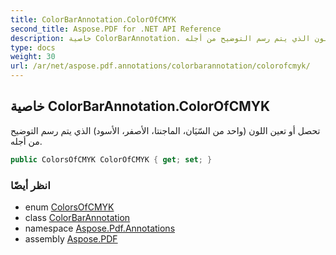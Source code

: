 ```yaml
---
title: ColorBarAnnotation.ColorOfCMYK
second_title: Aspose.PDF for .NET API Reference
description: خاصية ColorBarAnnotation. تحصل أو تعين اللون الذي يتم رسم التوضيح من أجله
type: docs
weight: 30
url: /ar/net/aspose.pdf.annotations/colorbarannotation/colorofcmyk/
---
```

## خاصية ColorBarAnnotation.ColorOfCMYK

تحصل أو تعين اللون (واحد من السّيَان، الماجنتا، الأصفر، الأسود) الذي يتم رسم التوضيح من أجله.

```csharp
public ColorsOfCMYK ColorOfCMYK { get; set; }
```

### انظر أيضًا

* enum [ColorsOfCMYK](../../colorsofcmyk/)
* class [ColorBarAnnotation](../)
* namespace [Aspose.Pdf.Annotations](../../../aspose.pdf.annotations/)
* assembly [Aspose.PDF](../../../)